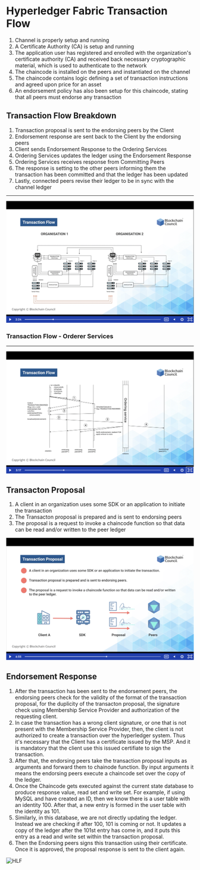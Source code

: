 # Hyperledger Fabric Transaction Flow

1.  Channel is properly setup and running
2.  A Certificate Authority (CA) is setup and running
3.  The application user has registered and enrolled with the organization's certificate authority (CA) and received back necessary cryptographic material, which is used to authenticate to the network
4.  The chaincode is installed on the peers and instantiated on the channel
5.  The chaincode contains logic defining a set of transaction instructions and agreed upon price for an asset
6.  An endorsement policy has also been setup for this chaincode, stating that all peers must endorse any transaction


## Transaction Flow Breakdown

1.  Transaction proposal is sent to the endorsing peers by the Client
2.  Endorsement response are sent back to the Client by the endorsing peers
3.  Client sends Endorsement Response to the Ordering Services
4.  Ordering Services updates the ledger using the Endorsement Response
5.  Ordering Services receives response from Committing Peers
6.  The response is setting to the other peers informing them the transaction has been committed and that the ledger has been updated
7.  Lastly, connected peers revise their ledger to be in sync with the channel ledger

<hr/>

![HLF](img/hlf-transaction-flow.png) 

### Transaction Flow - Orderer Services
<hr>

![HLF](img/hlf-transaction-flow-orderer.png)
<!-- <img src="img/hlf-transaction-flow-orderer.png"  width="600"> -->

## Transacton Proposal

1.  A client in an organization uses some SDK or an application to initiate the transaction
2.  The Transacton proposal is prepared and is sent to endorsing peers
3.  The proposal is a request to invoke a chaincode function so that data can be read and/or written to the peer ledger

![HLF](img/hlf-transaction-proposal.png)

## Endorsement Response

1.  After the transaction has been sent to the endorsement peers, the endorsing peers check for the validity of the format of the transaction proposal, for the duplicity of the transacton proposal, the signature check using Membership Service Provider and authorization of the requesting client.
2.  In case the transaction has a wrong client signature, or one that is not present with the Membership Service Provider, then, the client is not authorized to create a transaction over the hyperledger system. Thus it's necessary that the Client has a certificate issued by the MSP. And it is mandatory that the client use this issued certifiate to sign the transaction.
3.  After that, the endorsing peers take the transaction proposal inputs as arguments and forward them to chainode function. By input arguments it means the endorsing peers execute a chaincode set over the copy of the ledger.
4.  Once the Chaincode gets executed against the current state database to produce response value, read set and write set. For example, if using MySQL and have created an ID, then we know there is a user table with an identity 100. After that, a new entry is formed in the user table with the identity as 101.
5.  Similarly, in this database, we are not directly updating the ledger. Instead we are checking if after 100, 101 is coming or not. It updates a copy of the ledger after the 101st entry has come in, and it puts this entry as a read and write set within the transaction proposal.
6.  Then the Endorsing peers signs this transaction using their certificate. Once it is approved, the proposal response is sent to the client again.

![HLF](img/hlf-endorsement-response.png)